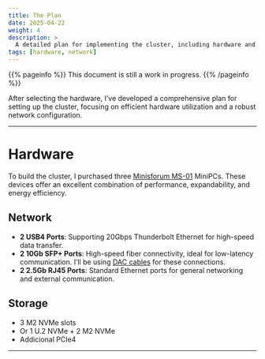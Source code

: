 ```yaml
---
title: The Plan
date: 2025-04-22
weight: 4
description: >
  A detailed plan for implementing the cluster, including hardware and network configurations.
tags: [hardware, network]
---
```


{{% pageinfo %}}
This document is still a work in progress.
{{% /pageinfo %}}

After selecting the hardware, I’ve developed a comprehensive plan for setting up the cluster, focusing on efficient hardware utilization and a robust network configuration.

---

# Hardware

To build the cluster, I purchased three [Minisforum MS-01](https://store.minisforum.com/products/minisforum-ms-01) MiniPCs. These devices offer an excellent combination of performance, expandability, and energy efficiency. 

## Network

- **2 USB4 Ports**: Supporting 20Gbps Thunderbolt Ethernet for high-speed data transfer.
- **2 10Gb SFP+ Ports**: High-speed fiber connectivity, ideal for low-latency communication. I’ll be using [DAC cables](https://www.servethehome.com/what-is-a-direct-attach-copper-dac-cable/) for these connections.
- **2 2.5Gb RJ45 Ports**: Standard Ethernet ports for general networking and external communication.

## Storage
- 3 M2 NVMe slots
- Or 1 U.2 NVMe + 2 M2 NVMe
- Addicional PCIe4
---